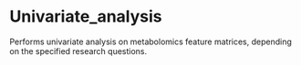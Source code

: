 # Univariate_analysis
Performs univariate analysis on metabolomics feature matrices, depending on the specified research questions.
